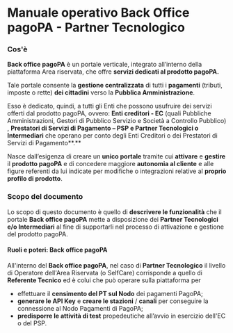 # Manuale operativo Back Office pagoPA - Partner Tecnologico

### Cos'è

**Back office pagoPA** è un portale verticale, integrato all’interno della piattaforma Area riservata, che offre **servizi dedicati al prodotto pagoPA.**

Tale portale consente la **gestione centralizzata** di tutti i **pagamenti** (tributi, imposte o rette) **dei cittadini** verso la **Pubblica Amministrazione**.

Esso è dedicato, quindi, a tutti gli Enti che possono usufruire dei servizi offerti dal prodotto pagoPA, ovvero: **Enti creditori - EC** (quali Pubbliche Amministrazioni, Gestori di Pubblico Servizio e Società a Controllo Pubblico) , **Prestatori di Servizi di Pagamento – PSP e Partner Tecnologici o Intermediari** che operano per conto degli Enti Creditori o dei Prestatori di Servizi di Pagamento**.**&#x20;

Nasce dall’esigenza di creare un **unico portale** tramite cui **attivare** e **gestire** il **prodotto pagoPA** e di concedere maggiore **autonomia al cliente** e alle figure referenti da lui indicate per modifiche o integrazioni relative al **proprio profilo di prodotto**.

### Scopo del documento

Lo scopo di questo documento è quello di **descrivere le funzionalità** che il portale **Back office pagoPA** mette a disposizione dei **Partner Tecnologici e/o Intermediari** al fine di supportarli nel processo di attivazione e gestione del prodotto pagoPA.

#### **Ruoli e poteri: Back office pagoPA**

All'interno del **Back office pagoPA**, nel caso di **Partner Tecnologico** il livello di Operatore dell'Area Riservata (o SelfCare) corrisponde a quello di **Referente Tecnico** ed è colui che può operare sulla piattaforma per&#x20;

* effettuare il **censimento del PT sul Nodo** dei pagamenti PagoPA;
* **generare le API Key** e **creare le stazioni** / **canali** per conseguire la connessione al Nodo Pagamenti di PagoPA;
* **predisporre le attività di test** propedeutiche all’avvio in esercizio dell'EC o del PSP.
